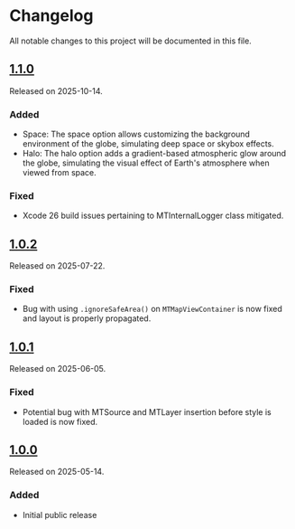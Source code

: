 # Changelog
All notable changes to this project will be documented in this file.

## [1.1.0](https://github.com/maptiler/maptiler-sdk-swift/releases/tag/1.1.0)
Released on 2025-10-14.
### Added
- Space: The space option allows customizing the background environment of the globe, simulating deep space or skybox effects.
- Halo: The halo option adds a gradient-based atmospheric glow around the globe, simulating the visual effect of Earth's atmosphere when viewed from space.
### Fixed
- Xcode 26 build issues pertaining to MTInternalLogger class mitigated.

## [1.0.2](https://github.com/maptiler/maptiler-sdk-swift/releases/tag/1.0.2)
Released on 2025-07-22.
### Fixed
- Bug with using `.ignoreSafeArea()` on `MTMapViewContainer` is now fixed and layout is properly propagated.

## [1.0.1](https://github.com/maptiler/maptiler-sdk-swift/releases/tag/1.0.1)
Released on 2025-06-05.
### Fixed
- Potential bug with MTSource and MTLayer insertion before style is loaded is now fixed.

## [1.0.0](https://github.com/maptiler/maptiler-sdk-swift/releases/tag/1.0.0)
Released on 2025-05-14.
### Added
- Initial public release